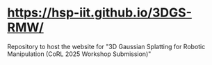 # https://hsp-iit.github.io/3DGS-RMW/
Repository to host the website for "3D Gaussian Splatting for Robotic Manipulation (CoRL 2025 Workshop Submission)"
